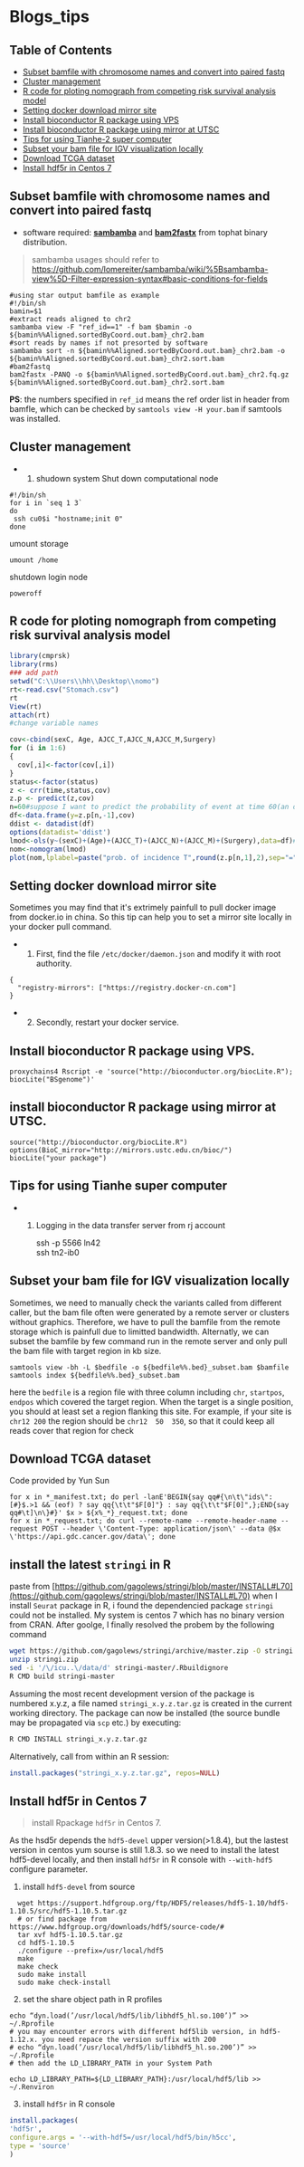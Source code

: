 # Blogs_tips

## Table of Contents

<!-- START doctoc generated TOC please keep comment here to allow auto update -->
<!-- DON'T EDIT THIS SECTION, INSTEAD RE-RUN doctoc TO UPDATE -->

  - [Subset bamfile with chromosome names and convert into paired fastq](#subset-bamfile-with-chromosome-names-and-convert-into-paired-fastq)
  - [Cluster management](#cluster-management)
  - [R code for ploting nomograph from competing risk survival analysis model](#r-code-for-ploting-nomograph-from-competing-risk-survival-analysis-model)
  - [Setting docker download mirror site](#setting-docker-download-mirror-site)
  - [Install bioconductor R package using VPS](#install-bioconductor-r-package-using-vps)
  - [Install bioconductor R package using mirror at UTSC](#install-bioconductor-r-package-using-mirror-at-utsc)
  - [Tips for using Tianhe-2 super computer](#tips-for-using-tianhe-super-computer)
  - [Subset your bam file for IGV visualization locally](#subset-your-bam-file-for-igv-visualization-locally)
  - [Download TCGA dataset](#download-tcga-dataset)
  - [Install hdf5r in Centos 7](#Install-hdf5r-in-Centos-7)


## Subset bamfile with chromosome names and convert into paired fastq  
* software required: **[sambamba](https://github.com/lomereiter/sambamba)** and **[bam2fastx](https://github.com/infphilo/tophat)** from tophat binary distribution.<br>

 > sambamba usages should refer to https://github.com/lomereiter/sambamba/wiki/%5Bsambamba-view%5D-Filter-expression-syntax#basic-conditions-for-fields

```shell 
#using star output bamfile as example 
#!/bin/sh
bamin=$1
#extract reads aligned to chr2
sambamba view -F "ref_id==1" -f bam $bamin -o ${bamin%%Aligned.sortedByCoord.out.bam}_chr2.bam
#sort reads by names if not presorted by software
sambamba sort -n ${bamin%%Aligned.sortedByCoord.out.bam}_chr2.bam -o ${bamin%%Aligned.sortedByCoord.out.bam}_chr2.sort.bam
#bam2fastq
bam2fastx -PANQ -o ${bamin%%Aligned.sortedByCoord.out.bam}_chr2.fq.gz ${bamin%%Aligned.sortedByCoord.out.bam}_chr2.sort.bam

```
**PS**: the numbers specified in `ref_id` means the ref order list in header from bamfle, which can be checked by 
`samtools view -H your.bam` if samtools was installed. 


## Cluster management 
* 1. shudown system 
Shut down computational node 
```shell
#!/bin/sh
for i in `seq 1 3`
do
 ssh cu0$i "hostname;init 0"
done
```
umount storage 
```shell
umount /home
```
shutdown login node 
```shell
poweroff
```
## R code for ploting nomograph from competing risk survival analysis model 
```R
library(cmprsk)
library(rms)
### add path 
setwd("C:\\Users\\hh\\Desktop\\nomo")
rt<-read.csv("Stomach.csv")
rt
View(rt)
attach(rt) 
#change variable names

cov<-cbind(sexC, Age, AJCC_T,AJCC_N,AJCC_M,Surgery)
for (i in 1:6)
{
  cov[,i]<-factor(cov[,i])
}
status<-factor(status)
z <- crr(time,status,cov)
z.p <- predict(z,cov)
n=60#suppose I want to predict the probability of event at time 60(an order)
df<-data.frame(y=z.p[n,-1],cov)
ddist <- datadist(df)  
options(datadist='ddist') 
lmod<-ols(y~(sexC)+(Age)+(AJCC_T)+(AJCC_N)+(AJCC_M)+(Surgery),data=df)#
nom<-nomogram(lmod)
plot(nom,lplabel=paste("prob. of incidence T",round(z.p[n,1],2),sep="="))
```
## Setting docker download mirror site 
Sometimes you may find that it's extrimely painfull to pull docker image from docker.io in china. So this tip can help you to set a mirror site locally in your docker pull command.  
* 1. First, find the file `/etc/docker/daemon.json` and modify it with root authority.
```{javascript}
{
  "registry-mirrors": ["https://registry.docker-cn.com"]
}
```
* 2. Secondly, restart your docker service. 
## Install bioconductor R package using VPS.   

    proxychains4 Rscript -e 'source("http://bioconductor.org/biocLite.R"); biocLite("BSgenome")'

## install bioconductor R package using mirror at UTSC. 

    source("http://bioconductor.org/biocLite.R")
    options(BioC_mirror="http://mirrors.ustc.edu.cn/bioc/")
    biocLite("your package")

## Tips for using Tianhe super computer  

* 1. Logging in the data transfer server from rj account  

      ssh -p 5566 ln42  
      ssh tn2-ib0
    
## Subset your bam file for IGV visualization locally   

Sometimes, we need to manually check the variants called from different caller, but the bam file often were generated by a remote server or clusters without graphics. Therefore, we have to pull the bamfile from the remote storage which is painfull due to limitted bandwidth. Alternatly, we can subset the bamfile by few command run in the remote server and only pull the bam file with target region in kb size.  

    samtools view -bh -L $bedfile -o ${bedfile%%.bed}_subset.bam $bamfile 
    samtools index ${bedfile%%.bed}_subset.bam

here the `bedfile` is a region file with three column including `chr`, `startpos`, `endpos` which covered the target region. When the target is a single position, you should at least set a region flanking this site. For example, if your site is `chr12 200` the region should be `chr12  50  350`, so that it could keep all reads cover that region for check

## Download TCGA dataset 

Code provided by Yun Sun 

```
for x in *_manifest.txt; do perl -lanE'BEGIN{say qq#{\n\t\"ids\":[#}$.>1 && (eof) ? say qq{\t\t"$F[0]"} : say qq{\t\t"$F[0]",};END{say qq#\t]\n\}#}' $x > ${x%_*}_request.txt; done
for x in *_request.txt; do curl --remote-name --remote-header-name --request POST --header \'Content-Type: application/json\' --data @$x \'https://api.gdc.cancer.gov/data\'; done
```
## install the latest `stringi` in R

paste from [https://github.com/gagolews/stringi/blob/master/INSTALL#L70](https://github.com/gagolews/stringi/blob/master/INSTALL#L70)
when I install `Seurat` package in R, i found the dependencied package `stringi` could not be installed. My system is centos 7 which has no binary version from CRAN. 
After goolge, I finally resolved the probem by the following command 

```sh
wget https://github.com/gagolews/stringi/archive/master.zip -O stringi.zip
unzip stringi.zip
sed -i '/\/icu..\/data/d' stringi-master/.Rbuildignore
R CMD build stringi-master
```

Assuming the most recent development version of the package is numbered x.y.z,
a file named `stringi_x.y.z.tar.gz` is created in the current working directory.
The package can now be installed (the source bundle may be propagated via
`scp` etc.) by executing:

```sh
R CMD INSTALL stringi_x.y.z.tar.gz
```

Alternatively, call from within an R session:

```r
install.packages("stringi_x.y.z.tar.gz", repos=NULL)
```

## Install hdf5r in Centos 7
>install Rpackage `hdf5r` in Centos 7.   

As the hsd5r depends the `hdf5-devel` upper version(>1.8.4), but the lastest version in centos yum sourse is still 1.8.3. so we need to install the latest hdf5-devel locally, and then install `hdf5r` in R console with `--with-hdf5` configure parameter. 
1. install `hdf5-devel` from source 
  ```shell 
    wget https://support.hdfgroup.org/ftp/HDF5/releases/hdf5-1.10/hdf5-1.10.5/src/hdf5-1.10.5.tar.gz
    # or find package from https://www.hdfgroup.org/downloads/hdf5/source-code/# 
    tar xvf hdf5-1.10.5.tar.gz
    cd hdf5-1.10.5
    ./configure --prefix=/usr/local/hdf5
    make
    make check
    sudo make install
    sudo make check-install
  ```
2. set the share object path in R profiles 
  ```
  echo “dyn.load(’/usr/local/hdf5/lib/libhdf5_hl.so.100’)” >> ~/.Rprofile
  # you may encounter errors with different hdf5lib version, in hdf5-1.12.x. you need repace the version suffix with 200 
  # echo “dyn.load(’/usr/local/hdf5/lib/libhdf5_hl.so.200’)” >> ~/.Rprofile
  # then add the LD_LIBRARY_PATH in your System Path 
  
  echo LD_LIBRARY_PATH=${LD_LIBRARY_PATH}:/usr/local/hdf5/lib >> ~/.Renviron
  
  ```
3. install `hdf5r` in R console 

  ```R
  install.packages(
  'hdf5r',
  configure.args = '--with-hdf5=/usr/local/hdf5/bin/h5cc',
  type = 'source'
  )
  ```

